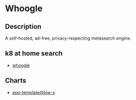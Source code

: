 # Whoogle

## Description

A self-hosted, ad-free, privacy-respecting metasearch engine.

## k8 at home search

- [whoogle](https://nanne.dev/k8s-at-home-search/#/whoogle)

## Charts

- [app-template@bjw-s](https://bjw-s.github.io/helm-charts/)
